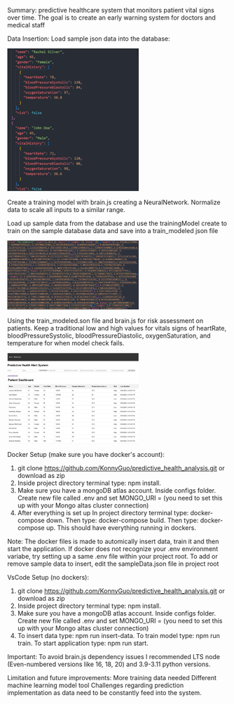 Summary: predictive healthcare system that monitors patient vital signs over time. The goal is to create an early warning system for doctors and medical staff

Data Insertion: Load sample json data into the database:

<img src="public/imgs/dataInsert.png" alt="Sample Data Insertion" style="width:300px;">

Create a training model with brain.js creating a NeuralNetwork. Normalize data to scale all inputs to a similar range.

Load up sample data from the database and use the trainingModel create to train on the sample database data and save into a train_modeled json file

<img src="public/imgs/train_model.png" alt="Sample Data Insertion" style="width:300px;">

Using the train_modeled.son file and brain.js for risk assessment on patients. 
Keep a traditional low and high values for vitals signs of heartRate, bloodPressureSystolic, bloodPressureDiastolic, oxygenSaturation, and temperature for when model check fails.

<img src="public/imgs/addPatient.png" alt="Sample Data Insertion" style="width:300px;">

<img src="public/imgs/patientDashboard.png" alt="Sample Data Insertion" style="width:300px;">

Docker Setup (make sure you have docker's account): 
1. git clone https://github.com/KonnyGuo/predictive_health_analysis.git or download as zip
2. Inside project directory terminal type: npm install.
3. Make sure you have a mongoDB atlas account. Inside configs folder. Create new file called .env and set MONGO_URI = <yourMongoDBConnection> (you need to set this up with your Mongo altas cluster connection)
4. After everything is set up In project directory terminal type: docker-compose down. Then type: docker-compose build. Then type: docker-compose up. This should have everything running in dockers.

Note: 
The docker files is made to automically insert data, train it and then start the application. If docker does not recognize your .env environment variabe, try setting up a same .env file within your project root.
To add or remove sample data to insert, edit the sampleData.json file in project root

VsCode Setup (no dockers):
1. git clone https://github.com/KonnyGuo/predictive_health_analysis.git or download as zip
2. Inside project directory terminal type: npm install.
3. Make sure you have a mongoDB atlas account. Inside configs folder. Create new file called .env and set MONGO_URI = <yourMongoDBConnection> (you need to set this up with your Mongo altas cluster connection)
4. To insert data type: npm run insert-data. To train model type: npm run train. To start application type: npm run start.

Important:
To avoid brain.js dependency issues I recommended LTS node (Even-numbered versions like 16, 18, 20) and 3.9-3.11 python versions.

Limitation and future improvements:
More training data needed
Different machine learning model tool
Challenges regarding prediction implementation as data need to be constantly feed into the system.
